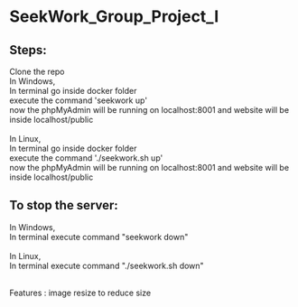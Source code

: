 # SeekWork_Group_Project_I

## Steps:
Clone the repo </br>
In Windows,</br>
In terminal go inside docker folder </br>
execute the command 'seekwork up' </br>
now the phpMyAdmin will be running on localhost:8001 and website will be inside localhost/public </br></br>
In Linux,</br>
In terminal go inside docker folder </br>
execute the command './seekwork.sh up' </br>
now the phpMyAdmin will be running on localhost:8001 and website will be inside localhost/public </br>

## To stop the server:
In Windows,</br>
In terminal execute command "seekwork down"</br></br>
In Linux,</br>
In terminal execute command "./seekwork.sh down"</br></br>

Features :
 image resize to reduce size